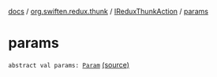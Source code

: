 [docs](../../index.md) / [org.swiften.redux.thunk](../index.md) / [IReduxThunkAction](index.md) / [params](./params.md)

# params

`abstract val params: `[`Param`](index.md#Param) [(source)](https://github.com/protoman92/KotlinRedux/tree/master/common/common-thunk/src/main/kotlin/org/swiften/redux/thunk/ThunkMiddleware.kt#L48)